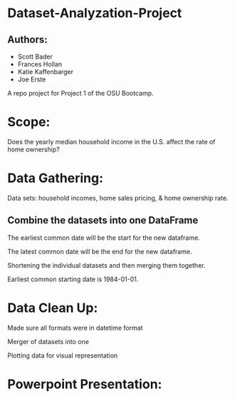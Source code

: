 # Dataset-Analyzation-Project
## Authors:
- Scott Bader
- Frances Hollan
- Katie Kaffenbarger
- Joe Erste

A repo project for Project 1 of the OSU Bootcamp.

# Scope: 
Does the yearly median household income in the U.S. affect the rate of home ownership?

# Data Gathering: 
Data sets: household incomes, home sales pricing, & home ownership rate.


## Combine the datasets into one DataFrame
 The earliest common date will be the start for the new dataframe.
 
 The latest common date will be the end for the new dataframe.
 
 Shortening the individual datasets and then merging them together.
 
 Earliest common starting date is 1984-01-01.

# Data Clean Up:
Made sure all formats were in datetime format

Merger of datasets into one 

Plotting data for visual representation

# Powerpoint Presentation:


